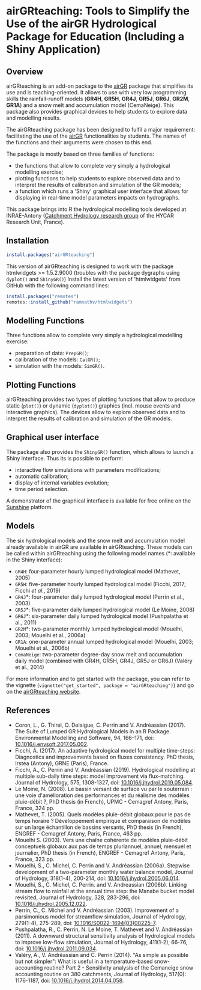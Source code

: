 
# airGRteaching: Tools to Simplify the Use of the airGR Hydrological Package for Education (Including a Shiny Application)

## Overview

airGRteaching is an add-on package to the [airGR](https://CRAN.R-project.org/package=airGR) package that simplifies its use and is teaching-oriented.
It allows to use with very low programming skills the rainfall-runoff models (**GR4H**, **GR5H**, **GR4J**, **GR5J**, **GR6J**, **GR2M**, **GR1A**) and a snow melt and accumulation model (CemaNeige). This package also provides graphical devices to help students to explore data and modelling results.

The airGRteaching package has been designed to fulfil a major requirement: facilitating the use of the [airGR](https://CRAN.R-project.org/package=airGR) functionalities by students. The names of the functions and their arguments were chosen to this end. 

The package is mostly based on three families of functions:

- the functions that allow to complete very simply a hydrological modelling exercise;
- plotting functions to help students to explore observed data and to interpret the results of calibration and simulation of the GR models;
- a function which runs a 'Shiny' graphical user interface that allows for displaying in real-time model parameters impacts on hydrographs.

This package brings into R the hydrological modelling tools developed at INRAE-Antony ([Catchment Hydrology research group](https://webgr.inrae.fr/en/home/) of the HYCAR Research Unit, France).


## Installation

``` r
install.packages("airGRteaching")
```

This version of airGRteaching is designed to work with the package htmlwidgets >= 1.5.2.9000 (troubles with the package dygraphs using `dyplot()` and `ShinyGR()`)
Install the latest version of 'htmlwidgets' from GitHub with the following command lines:

``` r
install.packages("remotes")
remotes::install_github("ramnathv/htmlwidgets")
``` 


## Modelling Functions

Three functions allow to complete very simply a hydrological modelling exercise:

- preparation of data: `PrepGR()`;
- calibration of the models: `CalGR()`;
- simulation with the models: `SimGR()`.



## Plotting Functions

airGRteaching provides two types of plotting functions that allow to produce static (`plot()`) or dynamic (`dyplot()`) graphics (incl. mouse events and interactive graphics).
The devices allow to explore observed data and to interpret the results of calibration and simulation of the GR models.



## Graphical user interface

The package also provides the `ShinyGR()` function, which allows to launch a Shiny interface. Thus its is possible to perform:

- interactive flow simulations with parameters modifications;
- automatic calibration;
- display of internal variables evolution;
- time period selection.

A demonstrator of the graphical interface is available for free online on the [Sunshine](https://sunshine.irstea.fr/) platform.


## Models

The six hydrological models and the snow melt and accumulation model already available in airGR are available in airGRteaching.
These models can be called within airGRteaching using the following model names (&#42;: available in the Shiny interface): 

- `GR4H`: four-parameter hourly lumped hydrological model (Mathevet, 2005)
- `GR5H`: five-parameter hourly lumped hydrological model (Ficchi, 2017; Ficchi *et al.*, 2019)
- `GR4J`&#42;: four-parameter daily lumped hydrological model (Perrin et al., 2003)
- `GR5J`&#42;: five-parameter daily lumped hydrological model (Le Moine, 2008)
- `GR6J`&#42;: six-parameter daily lumped hydrological model (Pushpalatha et al., 2011)
- `GR2M`&#42;: two-parameter monthly lumped hydrological model (Mouelhi, 2003; Mouelhi et al., 2006a)
- `GR1A`: one-parameter annual lumped hydrological model (Mouelhi, 2003; Mouelhi et al., 2006b)
- `CemaNeige`: two-parameter degree-day snow melt and accumulation daily model (combined with GR4H, GR5H, GR4J, GR5J or GR6J) (Valéry et al., 2014)


For more information and to get started with the package, you can refer to the vignette (`vignette("get_started", package = "airGRteaching")`) and go on the [airGRteaching website](https://hydrogr.github.io/airGRteaching/).


## References

- Coron, L., G. Thirel, O. Delaigue, C. Perrin and V. Andréassian (2017). The Suite of Lumped GR Hydrological Models in an R Package. Environmental Modelling and Software, 94, 166–171, doi: [10.1016/j.envsoft.2017.05.002](https://www.doi.org/10.1016/j.envsoft.2017.05.002).
- Ficchi, A. (2017). An adaptive hydrological model for multiple time-steps: Diagnostics and improvements based on fluxes consistency. PhD thesis, Irstea (Antony), GRNE (Paris), France.
- Ficchi, A., C. Perrin and V. Andréassian (2019). Hydrological modelling at multiple sub-daily time steps: model improvement via flux-matching. Journal of Hydrology, 575, 1308-1327, doi: [10.1016/j.jhydrol.2019.05.084](https://www.doi.org/10.1016/j.jhydrol.2019.05.084).
- Le Moine, N. (2008). Le bassin versant de surface vu par le souterrain : une voie d'amélioration des performances et du réalisme des modèles pluie-débit ?, PhD thesis (in French), UPMC - Cemagref Antony, Paris, France, 324 pp.
- Mathevet, T. (2005). Quels modèles pluie-débit globaux pour le pas de temps horaire ? Développement empirique et comparaison de modèles sur un large échantillon de bassins versants, PhD thesis (in French), ENGREF - Cemagref Antony, Paris, France, 463 pp.
- Mouelhi S. (2003). Vers une chaîne cohérente de modèles pluie-débit conceptuels globaux aux pas de temps pluriannuel, annuel, mensuel et journalier, PhD thesis (in French), ENGREF - Cemagref Antony, Paris, France, 323 pp.
- Mouelhi, S., C. Michel, C. Perrin and V. Andréassian (2006a). Stepwise development of a two-parameter monthly water balance model, Journal of Hydrology, 318(1-4), 200-214, doi: [10.1016/j.jhydrol.2005.06.014](https://www.doi.org/10.1016/j.jhydrol.2005.06.014).
- Mouelhi, S., C. Michel, C. Perrin. and V. Andreassian (2006b). Linking stream flow to rainfall at the annual time step: the Manabe bucket model revisited, Journal of Hydrology, 328, 283-296, doi: [10.1016/j.jhydrol.2005.12.022](https://www.doi.org/10.1016/j.jhydrol.2005.12.022).
- Perrin, C., C. Michel and V. Andréassian (2003). Improvement of a parsimonious model for streamflow simulation, Journal of Hydrology, 279(1-4), 275-289, doi: [10.1016/S0022-1694(03)00225-7](https://www.doi.org/10.1016/S0022-1694(03)00225-7).
- Pushpalatha, R., C. Perrin, N. Le Moine, T. Mathevet and V. Andréassian (2011). A downward structural sensitivity analysis of hydrological models to improve low-flow simulation, Journal of Hydrology, 411(1-2), 66-76, doi: [10.1016/j.jhydrol.2011.09.034](https://www.doi.org/10.1016/j.jhydrol.2011.09.034).
- Valéry, A., V. Andréassian and C. Perrin (2014). "As simple as possible but not simpler": What is useful in a temperature-based snow-accounting routine? Part 2 - Sensitivity analysis of the Cemaneige snow accounting routine on 380 catchments, Journal of Hydrology, 517(0): 1176-1187, doi: [10.1016/j.jhydrol.2014.04.058](https://www.doi.org/10.1016/j.jhydrol.2014.04.058).



